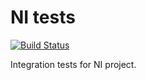 # NI tests
[![Build Status](http://141.223.82.61:9010/api/badges/dpnm-ni/ni-tests/status.svg)](http://141.223.82.61:9010/dpnm-ni/ni-tests)

Integration tests for NI project.
